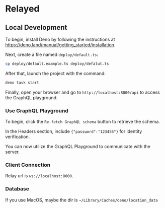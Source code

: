 # Relayed

## Local Development

To begin, install Deno by following the instructions at https://deno.land/manual/getting_started/installation.

Next, create a file named `deploy/default.ts`:

```bash
cp deploy/default.example.ts deploy/defalut.ts
```

After that, launch the project with the command:

```bash
deno task start
```

Finally, open your browser and go to `http://localhost:8000/api` to access the GraphQL playground.

### Use GraphQL Playground

To begin, click the `Re-fetch GraphQL schema` button to retrieve the schema.

In the Headers section, include `{"password":"123456"}` for identity verification.

You can now utilize the GraphQL Playground to communicate with the server.

### Client Connection

Relay url is `ws://localhost:8000`.

### Database

If you use MacOS, maybe the dir is `~/Library/Caches/deno/location_data`
